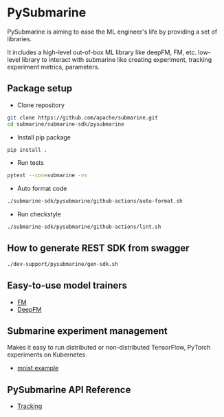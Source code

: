 <!---
  Licensed under the Apache License, Version 2.0 (the "License");
  you may not use this file except in compliance with the License.
  You may obtain a copy of the License at

   http://www.apache.org/licenses/LICENSE-2.0

  Unless required by applicable law or agreed to in writing, software
  distributed under the License is distributed on an "AS IS" BASIS,
  WITHOUT WARRANTIES OR CONDITIONS OF ANY KIND, either express or implied.
  See the License for the specific language governing permissions and
  limitations under the License. See accompanying LICENSE file.
-->

# PySubmarine
PySubmarine is aiming to ease the ML engineer's life by providing a set of libraries.

It includes a high-level out-of-box ML library like deepFM, FM, etc.
low-level library to interact with submarine like creating experiment,
tracking experiment metrics, parameters.


## Package setup
- Clone repository
```bash
git clone https://github.com/apache/submarine.git
cd submarine/submarine-sdk/pysubmarine
```
- Install pip package
```bash
pip install .
```
- Run tests
```bash
pytest --cov=submarine -vs
```
- Auto format code
```bash
./submarine-sdk/pysubmarine/github-actions/auto-format.sh
```
- Run checkstyle
```bash
./submarine-sdk/pysubmarine/github-actions/lint.sh
```
## How to generate REST SDK from swagger
```bash
./dev-support/pysubmarine/gen-sdk.sh
```

## Easy-to-use model trainers
- [FM](../../../submarine-sdk/pysubmarine/example/deepfm)
- [DeepFM](../../../submarine-sdk/pysubmarine/example/fm)

## Submarine experiment management
Makes it easy to run distributed or non-distributed TensorFlow, PyTorch experiments on Kubernetes.
- [mnist example](../../../submarine-sdk/pysubmarine/example/submarine_experiment_sdk.ipynb)

## PySubmarine API Reference
- [Tracking](tracking.md)
